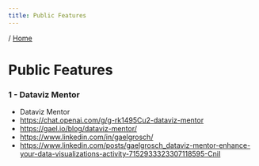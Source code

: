 ```yaml
---
title: Public Features
---
```


/ [Home](index.md)

# Public Features





### 1 - Dataviz Mentor
- Dataviz Mentor
- https://chat.openai.com/g/g-rk1495Cu2-dataviz-mentor
- https://gael.io/blog/dataviz-mentor/
- https://www.linkedin.com/in/gaelgrosch/
- https://www.linkedin.com/posts/gaelgrosch_dataviz-mentor-enhance-your-data-visualizations-activity-7152933323307118595-CniI




